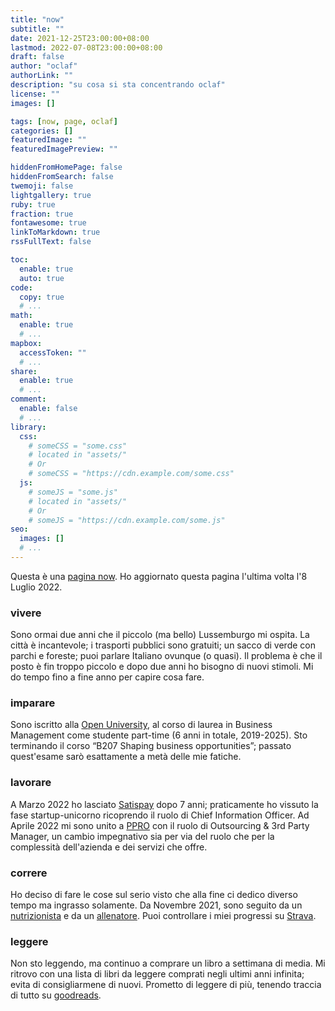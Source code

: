 ```yaml
---
title: "now"
subtitle: ""
date: 2021-12-25T23:00:00+08:00
lastmod: 2022-07-08T23:00:00+08:00
draft: false
author: "oclaf"
authorLink: ""
description: "su cosa si sta concentrando oclaf"
license: ""
images: []

tags: [now, page, oclaf]
categories: []
featuredImage: ""
featuredImagePreview: ""

hiddenFromHomePage: false
hiddenFromSearch: false
twemoji: false
lightgallery: true
ruby: true
fraction: true
fontawesome: true
linkToMarkdown: true
rssFullText: false

toc:
  enable: true
  auto: true
code:
  copy: true
  # ...
math:
  enable: true
  # ...
mapbox:
  accessToken: ""
  # ...
share:
  enable: true
  # ...
comment:
  enable: false
  # ...
library:
  css:
    # someCSS = "some.css"
    # located in "assets/"
    # Or
    # someCSS = "https://cdn.example.com/some.css"
  js:
    # someJS = "some.js"
    # located in "assets/"
    # Or
    # someJS = "https://cdn.example.com/some.js"
seo:
  images: []
  # ...
---
```

Questa è una <a href="https://nownownow.com/about" target="_blank" rel="noopener noreferrer">pagina now</a>. Ho aggiornato questa pagina l'ultima volta l'8 Luglio 2022.

### vivere <a id="vivere"></a>
Sono ormai due anni che il piccolo (ma bello) Lussemburgo mi ospita. La città è incantevole; i trasporti pubblici sono gratuiti; un sacco di verde con parchi e foreste; puoi parlare Italiano ovunque (o quasi). Il problema è che il posto è fin troppo piccolo e dopo due anni ho bisogno di nuovi stimoli. Mi do tempo fino a fine anno per capire cosa fare.

### imparare <a id="imparare"></a>
Sono iscritto alla <a href="https://www.open.ac.uk/" target="_blank" rel="noopener noreferrer">Open University</a>, al corso di laurea in Business Management come studente part-time (6 anni in totale, 2019-2025). Sto terminando il corso “B207 Shaping business opportunities”; passato quest'esame sarò esattamente a metà delle mie fatiche.  

### lavorare <a id="lavorare"></a>
A Marzo 2022 ho lasciato <a href="https://www.satispay.com/en-it/" target="_blank" rel="noopener noreferrer">Satispay</a> dopo 7 anni; praticamente ho vissuto la fase startup-unicorno ricoprendo il ruolo di Chief Information Officer. Ad Aprile 2022 mi sono unito a <a href="https://www.PPRO.com/" target="_blank" rel="noopener noreferrer">PPRO</a> con il ruolo di Outsourcing & 3rd Party Manager, un cambio impegnativo sia per via del ruolo che per la complessità dell'azienda e dei servizi che offre.

### correre <a id="correre"></a>
Ho deciso di fare le cose sul serio visto che alla fine ci dedico diverso tempo ma ingrasso solamente. Da Novembre 2021, sono seguito da un <a href="https://www.fabrizioangelini.it/" target="_blank" rel="noopener noreferrer">nutrizionista</a> e da un <a href="https://trailrunningcoaching.com/" target="_blank" rel="noopener noreferrer">allenatore</a>. Puoi controllare i miei progressi su <a href="https://www.strava.com/athletes/16418038" target="_blank" rel="noopener noreferrer">Strava</a>.

### leggere <a id="leggere"></a>
Non sto leggendo, ma continuo a comprare un libro a settimana di media. Mi ritrovo con una lista di libri da leggere comprati negli ultimi anni infinita; evita di consigliarmene di nuovi. Prometto di leggere di più, tenendo traccia di tutto su <a href="https://www.goodreads.com/user/show/89459057-oclaf" target="_blank" rel="noopener noreferrer">goodreads</a>.
